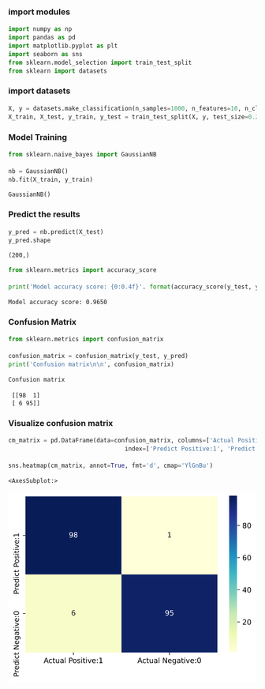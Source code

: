 ### import modules


```python
import numpy as np
import pandas as pd
import matplotlib.pyplot as plt
import seaborn as sns
from sklearn.model_selection import train_test_split
from sklearn import datasets
```

### import datasets


```python
X, y = datasets.make_classification(n_samples=1000, n_features=10, n_classes=2, random_state=123)
X_train, X_test, y_train, y_test = train_test_split(X, y, test_size=0.2, random_state=123)
```

### Model Training


```python
from sklearn.naive_bayes import GaussianNB

nb = GaussianNB()
nb.fit(X_train, y_train)
```




    GaussianNB()



### Predict the results


```python
y_pred = nb.predict(X_test)
y_pred.shape
```




    (200,)




```python
from sklearn.metrics import accuracy_score

print('Model accuracy score: {0:0.4f}'. format(accuracy_score(y_test, y_pred)))
```

    Model accuracy score: 0.9650


### Confusion Matrix


```python
from sklearn.metrics import confusion_matrix

confusion_matrix = confusion_matrix(y_test, y_pred)
print('Confusion matrix\n\n', confusion_matrix)
```

    Confusion matrix
    
     [[98  1]
     [ 6 95]]


### Visualize confusion matrix


```python
cm_matrix = pd.DataFrame(data=confusion_matrix, columns=['Actual Positive:1', 'Actual Negative:0'], 
                                 index=['Predict Positive:1', 'Predict Negative:0'])

sns.heatmap(cm_matrix, annot=True, fmt='d', cmap='YlGnBu')
```




    <AxesSubplot:>




    
![svg](naive_bayes_sklearn_files/naive_bayes_sklearn_12_1.svg)
    

